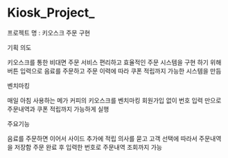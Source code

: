 # Kiosk_Project_

프로젝트 명 :   키오스크 주문 구현

기획 의도

키오스크를 통한 비대면 주문 서비스
편리하고 효율적인 주문 시스템을 구현 하기 위해
버튼 입력으로 음료를 주문하고 주문 이력에 따라 쿠폰 적립까지
가능한 시스템을 만듬



벤치마킹

매일 아침 사용하는 메가 커피의 키오스크를 벤치마킹
회원가입 없이 번호 입력 만으로 주문내역과 쿠폰 적립까지 가능하게 실행


주요기능

음료를 주문하면 이어서 사이드 추가에 적립 의사를 묻고
고객 선택에 따라서 주문내역을 저장함
주문 완료 후 입력한 번호로 주문내역 조회까지 가능
